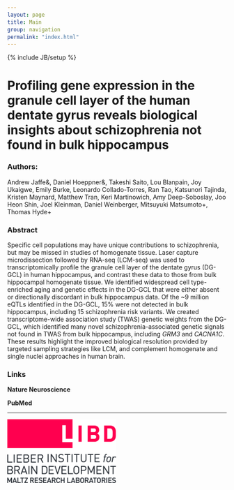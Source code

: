 ```yaml
---
layout: page
title: Main
group: navigation
permalink: "index.html"
---
```

{% include JB/setup %}

Profiling gene expression in the granule cell layer of the human dentate gyrus reveals biological insights about schizophrenia not found in bulk hippocampus
==============

### Authors: 

Andrew Jaffe&, Daniel Hoeppner&, Takeshi Saito, Lou Blanpain, Joy Ukaigwe, Emily Burke, Leonardo Collado-Torres, Ran Tao, Katsunori Tajinda, Kristen Maynard, Matthew Tran, Keri Martinowich, Amy Deep-Soboslay, Joo Heon Shin, Joel Kleinman, Daniel Weinberger, Mitsuyuki Matsumoto+, Thomas Hyde+

### Abstract

Specific cell populations may have unique contributions to schizophrenia, but may be missed in studies of homogenate tissue. Laser capture microdissection followed by RNA-seq (LCM-seq) was used to transcriptomically profile the granule cell layer of the dentate gyrus (DG-GCL) in human hippocampus, and contrast these data to those from bulk hippocampal homogenate tissue. We identified widespread cell type-enriched aging and genetic effects in the DG-GCL that were either absent or directionally discordant in bulk hippocampus data. Of the ~9 million eQTLs identified in the DG-GCL, 15% were not detected in bulk hippocampus, including 15 schizophrenia risk variants. We created transcriptome-wide association study (TWAS) genetic weights from the DG-GCL, which identified many novel schizophrenia-associated genetic signals not found in TWAS from bulk hippocampus, including *GRM3* and *CACNA1C*. These results highlight the improved biological resolution provided by targeted sampling strategies like LCM, and complement homogenate and single nuclei approaches in human brain. 

### Links

**Nature Neuroscience**

**PubMed**

------------------
<a href="http://libd.org">
<img src="images/LIBD_logo.jpg" alt="Drawing" style="width: 250px;"/>
